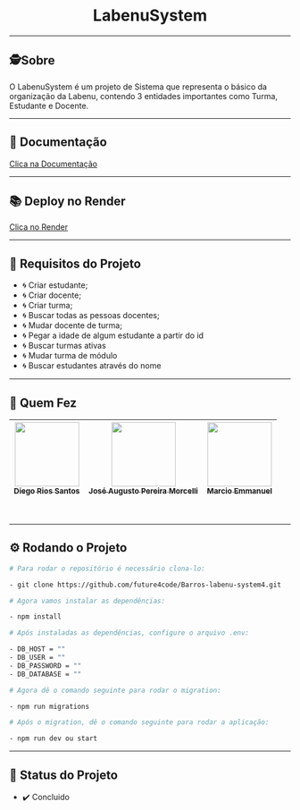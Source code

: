 <h1 align="center"> LabenuSystem </h1>

---
##  🕵Sobre
O LabenuSystem é um projeto de Sistema que representa o básico da organização da Labenu, contendo 3 entidades importantes como Turma, Estudante e Docente.

---
## 📖 Documentação 

<a href="https://documenter.getpostman.com/view/22376367/2s8Z75SphZ" target="blank">Clica na Documentação</a>

---
## 📚 Deploy no Render

<a href="https://labenu-system4-a8ju.onrender.com/">Clica no Render</a>

---
## 🚧 Requisitos do Projeto

- 🌀 Criar estudante;
- 🌀 Criar docente;
- 🌀 Criar turma;
- 🌀 Buscar todas as pessoas docentes;
- 🌀 Mudar docente de turma;
- 🌀 Pegar a idade de algum estudante a partir do id
- 🌀 Buscar turmas ativas
- 🌀 Mudar turma de módulo
- 🌀 Buscar estudantes através do nome

---
##  🧒 Quem Fez 

|  [<img src="https://avatars.githubusercontent.com/u/99925453?v=4" width=115><br><sub>Diego Rios Santos</sub>](https://github.com/DiegoRiosS-dev) | [<img src="https://avatars.githubusercontent.com/u/102266417?v=4" width=115><br><sub>José Augusto Pereira Morcelli</sub>](https://github.com/josemorcelli) |  [<img src="https://avatars.githubusercontent.com/u/100731829?v=4" width=115><br><sub>Marcio Emmanuel</sub>](https://github.com/M-Emmanuel-G) |
| :-----: | :-----: | :-----: |
<br>

---
## ⚙️ Rodando o Projeto

```bash
# Para rodar o repositório é necessário clona-lo:

- git clone https://github.com/future4code/Barros-labenu-system4.git

# Agora vamos instalar as dependências:

- npm install

# Após instaladas as dependências, configure o arquivo .env:

- DB_HOST = ""
- DB_USER = ""
- DB_PASSWORD = ""
- DB_DATABASE = ""

# Agora dê o comando seguinte para rodar o migration:

- npm run migrations

# Após o migration, dê o comando seguinte para rodar a aplicação:

- npm run dev ou start
```


---
##  🧭 Status do Projeto
 
 - ✔️ Concluido 
